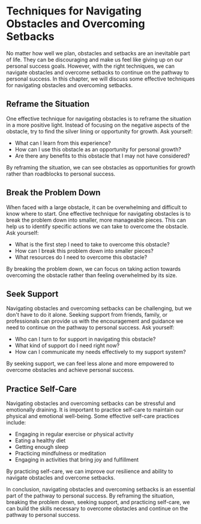 Techniques for Navigating Obstacles and Overcoming Setbacks
====================================================================================================================

No matter how well we plan, obstacles and setbacks are an inevitable part of life. They can be discouraging and make us feel like giving up on our personal success goals. However, with the right techniques, we can navigate obstacles and overcome setbacks to continue on the pathway to personal success. In this chapter, we will discuss some effective techniques for navigating obstacles and overcoming setbacks.

Reframe the Situation
---------------------

One effective technique for navigating obstacles is to reframe the situation in a more positive light. Instead of focusing on the negative aspects of the obstacle, try to find the silver lining or opportunity for growth. Ask yourself:

* What can I learn from this experience?
* How can I use this obstacle as an opportunity for personal growth?
* Are there any benefits to this obstacle that I may not have considered?

By reframing the situation, we can see obstacles as opportunities for growth rather than roadblocks to personal success.

Break the Problem Down
----------------------

When faced with a large obstacle, it can be overwhelming and difficult to know where to start. One effective technique for navigating obstacles is to break the problem down into smaller, more manageable pieces. This can help us to identify specific actions we can take to overcome the obstacle. Ask yourself:

* What is the first step I need to take to overcome this obstacle?
* How can I break this problem down into smaller pieces?
* What resources do I need to overcome this obstacle?

By breaking the problem down, we can focus on taking action towards overcoming the obstacle rather than feeling overwhelmed by its size.

Seek Support
------------

Navigating obstacles and overcoming setbacks can be challenging, but we don't have to do it alone. Seeking support from friends, family, or professionals can provide us with the encouragement and guidance we need to continue on the pathway to personal success. Ask yourself:

* Who can I turn to for support in navigating this obstacle?
* What kind of support do I need right now?
* How can I communicate my needs effectively to my support system?

By seeking support, we can feel less alone and more empowered to overcome obstacles and achieve personal success.

Practice Self-Care
------------------

Navigating obstacles and overcoming setbacks can be stressful and emotionally draining. It is important to practice self-care to maintain our physical and emotional well-being. Some effective self-care practices include:

* Engaging in regular exercise or physical activity
* Eating a healthy diet
* Getting enough sleep
* Practicing mindfulness or meditation
* Engaging in activities that bring joy and fulfillment

By practicing self-care, we can improve our resilience and ability to navigate obstacles and overcome setbacks.

In conclusion, navigating obstacles and overcoming setbacks is an essential part of the pathway to personal success. By reframing the situation, breaking the problem down, seeking support, and practicing self-care, we can build the skills necessary to overcome obstacles and continue on the pathway to personal success.


